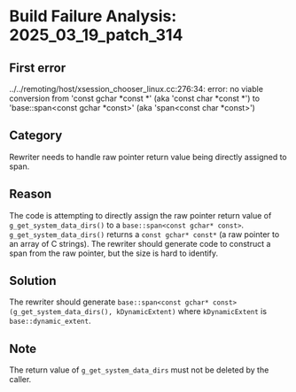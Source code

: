 # Build Failure Analysis: 2025_03_19_patch_314

## First error

../../remoting/host/xsession_chooser_linux.cc:276:34: error: no viable conversion from 'const gchar *const *' (aka 'const char *const *') to 'base::span<const gchar *const>' (aka 'span<const char *const>')

## Category
Rewriter needs to handle raw pointer return value being directly assigned to span.

## Reason
The code is attempting to directly assign the raw pointer return value of `g_get_system_data_dirs()` to a `base::span<const gchar* const>`. `g_get_system_data_dirs()` returns a `const gchar* const*` (a raw pointer to an array of C strings). The rewriter should generate code to construct a span from the raw pointer, but the size is hard to identify.

## Solution
The rewriter should generate `base::span<const gchar* const>(g_get_system_data_dirs(), kDynamicExtent)` where `kDynamicExtent` is `base::dynamic_extent`.

## Note
The return value of `g_get_system_data_dirs` must not be deleted by the caller.
